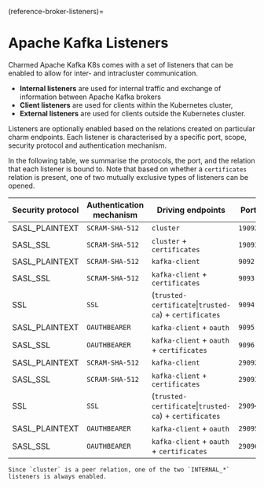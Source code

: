 (reference-broker-listeners)=
# Apache Kafka Listeners

Charmed Apache Kafka K8s comes with a set of listeners that can be enabled to allow for
inter- and intracluster communication.

- **Internal listeners** are used for internal traffic and exchange of information between Apache Kafka brokers
- **Client listeners** are used for clients within the Kubernetes cluster,
- **External listeners** are used for clients outside the Kubernetes cluster.

Listeners are optionally enabled based on the relations created on particular
charm endpoints. Each listener is characterised by a specific port, scope, security protocol and authentication mechanism.

In the following table, we summarise the protocols, the port, and
the relation that each listener is bound to. Note that based on whether a `certificates`
relation is present, one of two mutually exclusive types of listeners can be 
opened.

| Security protocol | Authentication mechanism | Driving endpoints                                      | Port    | Scope    | Listener name                         |
|-------------------|--------------------------|--------------------------------------------------------|---------|----------|---------------------------------------|
| SASL_PLAINTEXT    | `SCRAM-SHA-512`            | `cluster`                                              | `19092` | INTERNAL | `INTERNAL_SASL_PLAINTEXT_SCRAM_SHA_512` |
| SASL_SSL          | `SCRAM-SHA-512`            | `cluster` + `certificates`                             | `19093` | INTERNAL | `INTERNAL_SASL_SSL_SCRAM_SHA_512`       |
| SASL_PLAINTEXT    | `SCRAM-SHA-512`            | `kafka-client`                                         | `9092`  | CLIENT   | `CLIENT_SASL_PLAINTEXT_SCRAM_SHA_512`   |
| SASL_SSL          | `SCRAM-SHA-512`            | `kafka-client` + `certificates`                        | `9093`  | CLIENT   | `CLIENT_SASL_SSL_SCRAM_SHA_512`         |
| SSL               | `SSL`                      | (`trusted-certificate`\|`trusted-ca`) + `certificates` | `9094`  | CLIENT   | `CLIENT_SSL_SSL`                        |
| SASL_PLAINTEXT    | `OAUTHBEARER`              | `kafka-client` + `oauth`                               | `9095`  | CLIENT   | `CLIENT_SASL_PLAINTEXT_OAUTHBEARER`     |
| SASL_SSL          | `OAUTHBEARER`              | `kafka-client` + `oauth` + `certificates`              | `9096`  | CLIENT   | `CLIENT_SASL_SSL_OAUTHBEARER`           |
| SASL_PLAINTEXT    | `SCRAM-SHA-512`            | `kafka-client`                                         | `29092` | EXTERNAL | `EXTERNAL_SASL_PLAINTEXT_SCRAM_SHA_512` |
| SASL_SSL          | `SCRAM-SHA-512`            | `kafka-client` + `certificates`                        | `29093` | EXTERNAL | `EXTERNAL_SASL_SSL_SCRAM_SHA_512`       |
| SSL               | `SSL`                      | (`trusted-certificate`\|`trusted-ca`) + `certificates` | `29094` | EXTERNAL | `EXTERNAL_SSL_SSL`                      |
| SASL_PLAINTEXT    | `OAUTHBEARER`              | `kafka-client` + `oauth`                               | `29095` | EXTERNAL | `EXTERNAL_SASL_PLAINTEXT_OAUTHBEARER`   |
| SASL_SSL          | `OAUTHBEARER`              | `kafka-client` + `oauth` + `certificates`              | `29096` | EXTERNAL | `EXTERNAL_SASL_SSL_OAUTHBEARER`         |

```{note}
Since `cluster` is a peer relation, one of the two `INTERNAL_*` listeners is always enabled.
```
